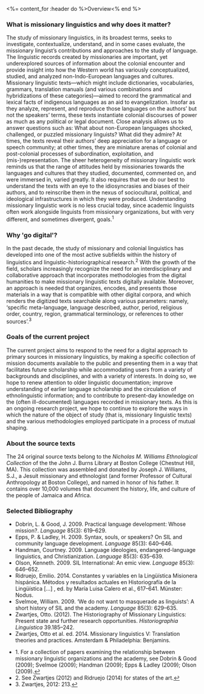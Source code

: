 <%= content_for :header do %>Overview<% end %>

### What is missionary linguistics and why does it matter?

The study of missionary linguistics, in its broadest terms, seeks to
investigate,  contextualize, understand, and in some cases evaluate, the
missionary linguist’s contributions and approaches to the study of
language. The linguistic records created by missionaries are important,
yet underexplored sources of information about the colonial encounter
and provide insight into how the Western world has variously
conceptualized, studied, and analyzed non-Indo-European languages and
cultures. Missionary linguistic texts—which might include dictionaries,
vocabularies, grammars, translation manuals (and various combinations
and hybridizations of these categories)—aimed to record the grammatical
and lexical facts of indigenous languages as an aid to evangelization.
Insofar as they analyze, represent, and reproduce those languages on the
authors’ but not the speakers’ terms, these texts instantiate colonial
discourses of power as much as any political or legal document. Close
analysis allows us to answer questions such as: What about non-European
languages shocked, challenged, or puzzled missionary linguists? What did
they admire? At times, the texts reveal their authors’ deep appreciation
for a language or speech community; at other times, they are miniature
arenas of colonial and post-colonial processes of subordination,
exploitation, and (mis-)representation. The sheer heterogeneity of
missionary linguistic work reminds us that the range of attitudes held
by missionaries towards the languages and cultures that they studied,
documented, commented on, and were immersed in, varied greatly. It also
requires that we do our best to understand the texts with an eye to the
idiosyncrasies and biases of their authors, and to reinscribe them in
the nexus of sociocultural, political, and ideological infrastructures
in which they were produced. Understanding missionary linguistic work is
no less crucial today, since academic linguists often work alongside
linguists from missionary organizations, but with very different, and
sometimes divergent, goals.<sup>1</sup>

### Why 'go digital'?

In the past decade, the study of missionary and colonial linguistics has
developed into one of the most active subfields within the history of
linguistics and linguistic-historiographical research.<sup>2</sup> With the growth
of the field, scholars increasingly recognize the need for an
interdisciplinary and collaborative approach that incorporates
methodologies from the digital humanities to make missionary linguistic
texts digitally available. Moreover, an approach is needed that
organizes, encodes, and presents those materials in a way that is
compatible with other digital corpora, and which renders the digitized
texts searchable along various parameters: namely, ‘specific
meta-language, language described, author, period, religious order,
country, region, grammatical terminology, or references to other
sources’.<sup>3</sup>

### Goals of the current project

The current project aims to respond to the need for a digital approach
to primary sources in missionary linguistics, by making a specific
collection of mission documents available to the public and presenting
them in a way that facilitates future scholarship while accommodating
users from a variety of backgrounds and disciplines, and with a variety
of interests. In doing so, we hope to renew attention to older
linguistic documentation; improve understanding of earlier language
scholarship and the circulation of ethnolinguistic information; and to
contribute to present-day knowledge on the (often ill-documented)
languages recorded in missionary texts. As this is an ongoing research
project, we hope to continue to explore the ways in which the nature of
the object of study (that is, missionary linguistic texts) and the
various methodologies employed participate in a process of mutual
shaping.

### About the source texts

The 24 original source texts belong to
the <cite>Nicholas M. Williams Ethnological Collection</cite> of the the John J.
Burns Library at Boston College (Chestnut Hill, MA). This collection was
assembled and donated by Joseph J. Williams, S.J., a Jesuit missionary
and ethnologist (and former Professor of Cultural Anthropology at Boston
College), and named in honor of his father. It contains over 10,000
volumes that document the history, life, and culture of the people of
Jamaica and Africa.

### Selected Bibliography 

* Dobrin, L. & Good, J. 2009. Practical language development: Whose mission?. *Language* 85(3): 619–629.
* Epps, P. & Ladley, H. 2009. Syntax, souls, or speakers? On SIL and community language development.
  *Language* 85(3): 640–646.
* Handman, Courtney. 2009. Language ideologies, endangered-language linguistics, and Christianization.
  *Language* 85(3): 635–639.
* Olson, Kenneth. 2009. SIL International: An emic view. *Language* 85(3): 646–652.
* Ridruejo, Emilio. 2014. Constantes y variables en la Lingüística Misionera hispánica. Métodos y resultados
  actuales en Historiografía de la Lingüística [...] , ed. by María Luisa Calero et al., 617–641. Münster:
  Nodus.
* Svelmoe, William. 2009. ‘We do not want to masquerade as linguists’: A short history of SIL and the academy.
  *Language* 85(3): 629–635.
* Zwartjes, Otto. (2012). The Historiography of Missionary Linguistics: Present state and further research
  opportunities. *Historiographia Linguistica* 39.185–242.
* Zwartjes, Otto et al. ed. 2014. Missionary linguistics V: Translation theories and practices. Amsterdam &
  Philadelphia: Benjamins.

<ul class="footnote-list">
<li id="fn1">1. For a collection of papers examining the relationship between missionary linguistic
    organizations
    and the academy, see Dobrin & Good (2009); Svelmoe (2009); Handman (2009); Epps & Ladley (2009); Olson
    (2009).<a href="#ref1" title="Jump back to footnote 1 in the text.">↩</a></li>
<li id="fn2">2. See Zwartjes (2012) and Ridruejo (2014) for states of the
    art.<a href="#ref2" title="Jump back to footnote 2 in the text.">↩</a></li>
<li id="fn3">3. Zwartjes, 2012: 213.<a href="#ref3" title="Jump back to footnote 3 in the text.">↩</a></li>
</ul>
